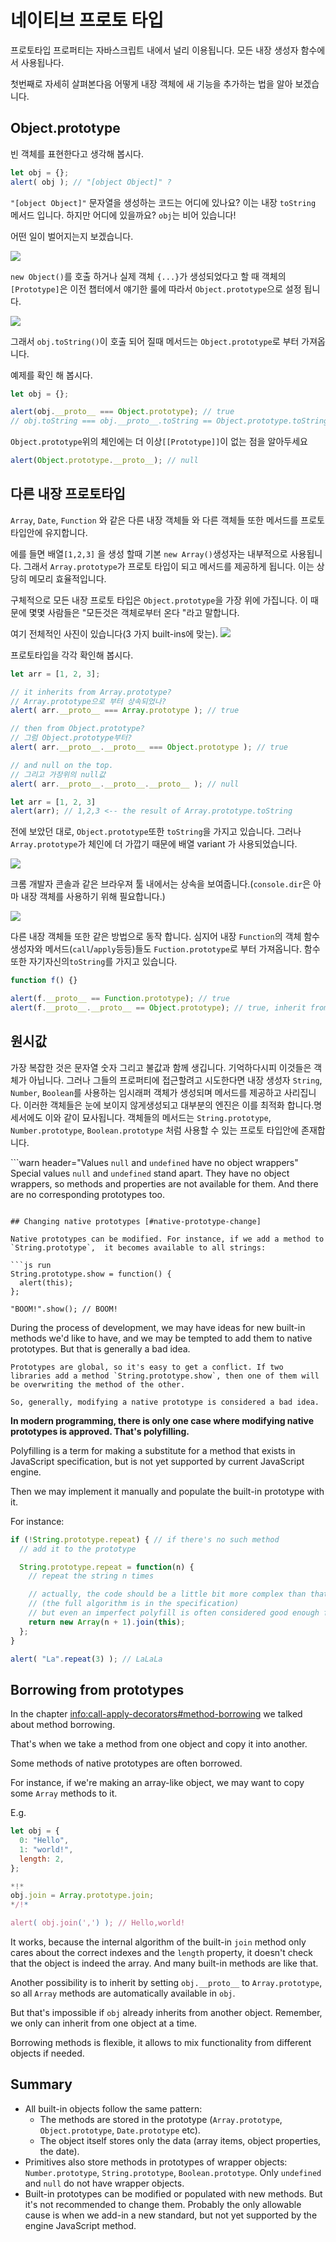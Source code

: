 # 네이티브 프로토 타입

프로토타입 프로퍼티는 자바스크립트 내에서 널리 이용됩니다. 모든 내장 생성자 함수에서 사용됩나다.

첫번째로 자세히 살펴본다음 어떻게 내장 객체에 새 기능을 추가하는 법을 알아 보겠습니다.

## Object.prototype

빈 객체를 표현한다고 생각해 봅시다.

```js run
let obj = {};
alert( obj ); // "[object Object]" ?
```

`"[object Object]"` 문자열을 생성하는 코드는 어디에 있나요? 이는 내장 `toString` 메서드 입니다. 하지만 어디에 있을까요? `obj`는 비어 있습니다!


<!-- ...But the short notation `obj = {}` is the same as `obj = new Object()`, where `Object` is a built-in object constructor function, with its own `prototype` referencing a huge object with `toString` and other methods.

review required
 `obj = {}`의 줄일법은  `obj = new Object()`와 같습니다. `Object` 내장 객체 생성자 함수에서  `prototype`을 가지고 참조하는 큰 객체와 `toString` 과 다른 메서드들 참조하는  -->


어떤 일이 벌어지는지 보겠습니다.

![](object-prototype.svg)

`new Object()`를 호출 하거나 실제 객체  `{...}`가 생성되었다고 할 때 객체의 `[Prototype]`은 이전 챕터에서 얘기한 룰에 따라서 `Object.prototype`으로 설정 됩니다. 

![](object-prototype-1.svg)

그래서 `obj.toString()`이 호출 되어 질때 메서드는 `Object.prototype`로 부터 가져옵니다.

예제를 확인 해 봅시다.

```js run
let obj = {};

alert(obj.__proto__ === Object.prototype); // true
// obj.toString === obj.__proto__.toString == Object.prototype.toString
```


`Object.prototype`위의 체인에는 더 이상`[[Prototype]]`이 없는 점을 알아두세요  
```js run
alert(Object.prototype.__proto__); // null
```

## 다른 내장 프로토타입

 `Array`, `Date`, `Function` 와 같은 다른 내장 객체들 와 다른 객체들 또한 메서드를 프로토 타입안에 유지합니다.

에를 들면 배열`[1,2,3]` 을 생성 할때 기본 `new Array()`생성자는 내부적으로 사용됩니다. 그래서 `Array.prototype`가  프로토 타입이 되고 메서드를 제공하게 됩니다. 이는 상당히 메모리 효율적입니다.

구체적으로 모든 내장 프로토 타입은  `Object.prototype`을 가장 위에 가집니다. 이 때문에 몇몇 사람들은 "모든것은 객체로부터 온다 "라고 말합니다.

여기 전체적인 사진이 있습니다(3 가지 built-ins에 맞는).
![](native-prototypes-classes.svg)

프로토타입을 각각 확인해 봅시다.
```js run
let arr = [1, 2, 3];

// it inherits from Array.prototype?
// Array.prototype으로 부터 상속되었나?
alert( arr.__proto__ === Array.prototype ); // true

// then from Object.prototype?
// 그럼 Object.prototype부터?
alert( arr.__proto__.__proto__ === Object.prototype ); // true

// and null on the top.
// 그리고 가장위의 null값 
alert( arr.__proto__.__proto__.__proto__ ); // null
```

<!-- 
Some methods in prototypes may overlap, for instance, `Array.prototype` has its own `toString` that lists comma-delimited elements:
몇몇 메서드의 프로토 타입이 중복 될 수 도 있습니다. 예를틀면 ,`Array.prototype`은 `toString` 쉼표제한적 요소의 항목에서는  -->

```js run
let arr = [1, 2, 3]
alert(arr); // 1,2,3 <-- the result of Array.prototype.toString
```

전에 보았던 대로, `Object.prototype`또한 `toString`을 가지고 있습니다. 그러나 `Array.prototype`가 체인에 더 가깝기 때문에 배열 variant 가 사용되었습니다. 

![](native-prototypes-array-tostring.svg)


크롬 개발자 콘솔과 같은 브라우져 툴 내에서는 상속을 보여줍니다.(`console.dir`은 아마 내장 객체를 사용하기 위해 필요합니다.)

![](console_dir_array.png)

다른 내장 객체들 또한 같은 방법으로 동작 합니다. 심지어 내장 `Function`의 객체 함수 생성자와 메서드(`call`/`apply`등등)들도  `Fuction.prototype`로 부터 가져옵니다. 함수 또한 자기자신의`toString`를 가지고 있습니다.
```js run
function f() {}

alert(f.__proto__ == Function.prototype); // true
alert(f.__proto__.__proto__ == Object.prototype); // true, inherit from objects
```

## 원시값
가장 복잡한 것은 문자열 숫자 그리고 불값과 함께 생깁니다.
기억하다시피 이것들은 객체가 아닙니다. 그러나 그들의 프로퍼티에 접근할려고 시도한다면 내장 생성자 `String`, `Number`, `Boolean`를 사용하는 임시래퍼 객체가 생성되며 메서드를 제공하고 사리집니다.
이러한 객체들은 눈에 보이지 않게생성되고 대부분의 엔진은 이를 최적화 합니다.명세서에도 이와 같이 묘사됩니다. 객체들의 메서드는 `String.prototype`, `Number.prototype`, `Boolean.prototype` 처럼 사용할 수 있는 프로토 타입안에 존재합니다.


```warn header="Values `null` and `undefined` have no object wrappers"
Special values `null` and `undefined` stand apart. They have no object wrappers, so methods and properties are not available for them. And there are no corresponding prototypes too.
```

## Changing native prototypes [#native-prototype-change]

Native prototypes can be modified. For instance, if we add a method to `String.prototype`,  it becomes available to all strings:

```js run
String.prototype.show = function() {
  alert(this);
};

"BOOM!".show(); // BOOM!
```

During the process of development, we may have ideas for new built-in methods we'd like to have, and we may be tempted to add them to native prototypes. But that is generally a bad idea.

```warn
Prototypes are global, so it's easy to get a conflict. If two libraries add a method `String.prototype.show`, then one of them will be overwriting the method of the other.

So, generally, modifying a native prototype is considered a bad idea.
```

**In modern programming, there is only one case where modifying native prototypes is approved. That's polyfilling.**

Polyfilling is a term for making a substitute for a method that exists in JavaScript specification, but is not yet supported by current JavaScript engine.

Then we may implement it manually and populate the built-in prototype with it.

For instance:

```js run
if (!String.prototype.repeat) { // if there's no such method
  // add it to the prototype

  String.prototype.repeat = function(n) {
    // repeat the string n times

    // actually, the code should be a little bit more complex than that
    // (the full algorithm is in the specification)
    // but even an imperfect polyfill is often considered good enough for use
    return new Array(n + 1).join(this);
  };
}

alert( "La".repeat(3) ); // LaLaLa
```


## Borrowing from prototypes

In the chapter <info:call-apply-decorators#method-borrowing> we talked about method borrowing.

That's when we take a method from one object and copy it into another.

Some methods of native prototypes are often borrowed.

For instance, if we're making an array-like object, we may want to copy some `Array` methods to it.

E.g.

```js run
let obj = {
  0: "Hello",
  1: "world!",
  length: 2,
};

*!*
obj.join = Array.prototype.join;
*/!*

alert( obj.join(',') ); // Hello,world!
```

It works, because the internal algorithm of the built-in `join` method only cares about the correct indexes and the `length` property, it doesn't check that the object is indeed the array. And many built-in methods are like that.

Another possibility is to inherit by setting `obj.__proto__` to `Array.prototype`, so all `Array` methods are automatically available in `obj`.

But that's impossible if `obj` already inherits from another object. Remember, we only can inherit from one object at a time.

Borrowing methods is flexible, it allows to mix functionality from different objects if needed.

## Summary

- All built-in objects follow the same pattern:
    - The methods are stored in the prototype (`Array.prototype`, `Object.prototype`, `Date.prototype` etc).
    - The object itself stores only the data (array items, object properties, the date).
- Primitives also store methods in prototypes of wrapper objects: `Number.prototype`, `String.prototype`, `Boolean.prototype`. Only `undefined` and `null` do not have wrapper objects.
- Built-in prototypes can be modified or populated with new methods. But it's not recommended to change them. Probably the only allowable cause is when we add-in a new standard, but not yet supported by the engine JavaScript method.
